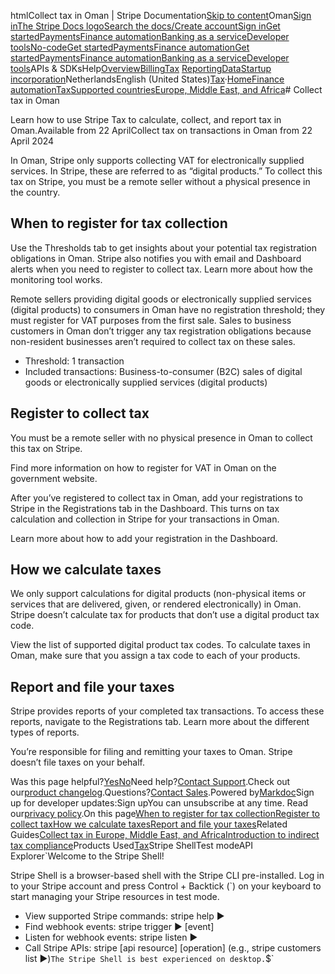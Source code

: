 htmlCollect tax in Oman | Stripe Documentation[Skip to content](#main-content)Oman[Sign in](https://dashboard.stripe.com/login?redirect=https%3A%2F%2Fdocs.stripe.com%2Ftax%2Fsupported-countries%2Feurope-middle-east-and-africa%2Foman)[The Stripe Docs logo](/)[Search the docs/](#)[Create account](https://dashboard.stripe.com/register)[Sign in](https://dashboard.stripe.com/login?redirect=https%3A%2F%2Fdocs.stripe.com%2Ftax%2Fsupported-countries%2Feurope-middle-east-and-africa%2Foman)[Get started](/get-started)[Payments](/payments)[Finance automation](/finance-automation)[Banking as a service](/financial-services)[Developer tools](/development)[No-code](/no-code)[Get started](/get-started)[Payments](/payments)[Finance automation](/finance-automation)[](#)[Get started](/get-started)[Payments](/payments)[Finance automation](/finance-automation)[Banking as a service](/financial-services)[Developer tools](/development)[](#)APIs & SDKsHelp[Overview](/docs/finance-automation)[Billing](#)[Tax](#)
[Reporting](#)[Data](#)[Startup incorporation](#)NetherlandsEnglish (United States)[](#)[](#)[Tax](/tax)·[Home](/docs)[Finance automation](/docs/finance-automation)[Tax](/docs/tax)[Supported countries](/docs/tax/supported-countries)[Europe, Middle East, and Africa](/docs/tax/supported-countries/europe-middle-east-and-africa)# Collect tax in Oman

Learn how to use Stripe Tax to calculate, collect, and report tax in Oman.Available from 22 AprilCollect tax on transactions in Oman from 22 April 2024

In Oman, Stripe only supports collecting VAT for electronically supplied services. In Stripe, these are referred to as “digital products.” To collect this tax on Stripe, you must be a remote seller without a physical presence in the country.

## When to register for tax collection

Use the Thresholds tab to get insights about your potential tax registration obligations in Oman. Stripe also notifies you with email and Dashboard alerts when you need to register to collect tax. Learn more about how the monitoring tool works.

Remote sellers providing digital goods or electronically supplied services (digital products) to consumers in Oman have no registration threshold; they must register for VAT purposes from the first sale. Sales to business customers in Oman don’t trigger any tax registration obligations because non-resident businesses aren’t required to collect tax on these sales.

- Threshold: 1 transaction
- Included transactions: Business-to-consumer (B2C) sales of digital goods or electronically supplied services (digital products)

## Register to collect tax

You must be a remote seller with no physical presence in Oman to collect this tax on Stripe.

Find more information on how to register for VAT in Oman on the government website.

After you’ve registered to collect tax in Oman, add your registrations to Stripe in the Registrations tab in the Dashboard. This turns on tax calculation and collection in Stripe for your transactions in Oman.

Learn more about how to add your registration in the Dashboard.

## How we calculate taxes

We only support calculations for digital products (non-physical items or services that are delivered, given, or rendered electronically) in Oman. Stripe doesn’t calculate tax for products that don’t use a digital product tax code.

View the list of supported digital product tax codes. To calculate taxes in Oman, make sure that you assign a tax code to each of your products.

## Report and file your taxes

Stripe provides reports of your completed tax transactions. To access these reports, navigate to the Registrations tab. Learn more about the different types of reports.

You’re responsible for filing and remitting your taxes to Oman. Stripe doesn’t file taxes on your behalf.

Was this page helpful?[Yes](#)[No](#)Need help?[Contact Support](https://support.stripe.com/).Check out our[product changelog](https://stripe.com/blog/changelog).Questions?[Contact Sales](https://stripe.com/contact/sales).Powered by[Markdoc](https://markdoc.dev)Sign up for developer updates:Sign upYou can unsubscribe at any time. Read our[privacy policy](https://stripe.com/privacy).On this page[When to register for tax collection](#when-to-register-for-tax-collection)[Register to collect tax](#register-to-collect-tax)[How we calculate taxes](#how-we-calculate-taxes)[Report and file your taxes](#report-and-file-your-taxes)Related Guides[Collect tax in Europe, Middle East, and Africa](/docs/tax/supported-countries/europe-middle-east-and-africa)[Introduction to indirect tax compliance](https://stripe.com/guides/introduction-to-sales-tax-vat-and-gst-compliance)Products Used[Tax](/tax)Stripe ShellTest modeAPI Explorer[](https://stripe.com/docs/stripe-cli#install)`Welcome to the Stripe Shell!

Stripe Shell is a browser-based shell with the Stripe CLI pre-installed. Log in to your
Stripe account and press Control + Backtick (`) on your keyboard to start managing your Stripe
resources in test mode.

- View supported Stripe commands: stripe help ▶️
- Find webhook events: stripe trigger ▶️ [event]
- Listen for webhook events: stripe listen ▶
- Call Stripe APIs: stripe [api resource] [operation] (e.g., stripe customers list ▶️)`The Stripe Shell is best experienced on desktop.`$`